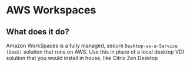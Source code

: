# AWS Workspaces

## What does it do?

Amazon WorkSpaces is a fully managed, secure `Desktop-as-a-Service (DaaS)` solution that runs on AWS. Use this in place of a local desktop VDI solution that you would install in house, like Citrix Zen Desktop